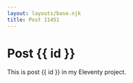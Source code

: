 ```yaml
---
layout: layouts/base.njk
title: Post 11451
---
```


# Post {{ id }}

This is post {{ id }} in my Eleventy project.
